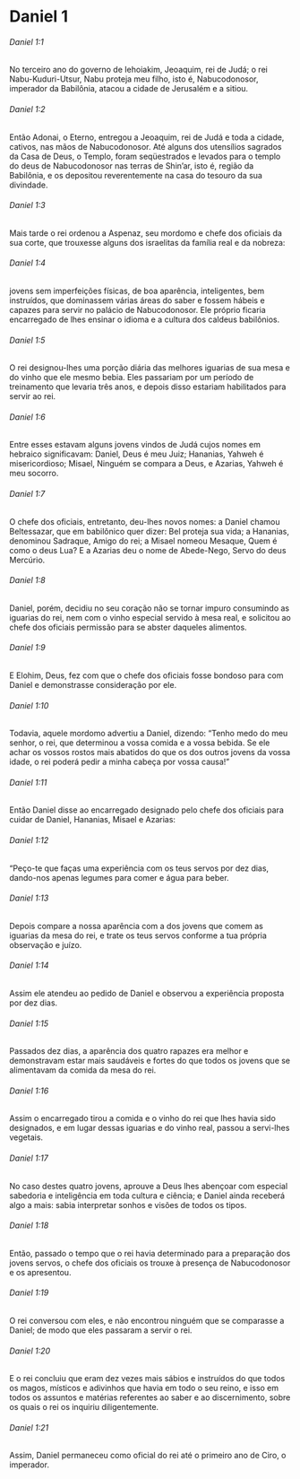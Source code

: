 # Daniel 1

###### Daniel 1:1

No terceiro ano do governo de Iehoiakim, Jeoaquim, rei de Judá; o rei Nabu-Kuduri-Utsur, Nabu proteja meu filho, isto é, Nabucodonosor, imperador da Babilônia, atacou a cidade de Jerusalém e a sitiou.

###### Daniel 1:2

Então Adonai, o Eterno, entregou a Jeoaquim, rei de Judá e toda a cidade, cativos, nas mãos de Nabucodonosor. Até alguns dos utensílios sagrados da Casa de Deus, o Templo, foram seqüestrados e levados para o templo do deus de Nabucodonosor nas terras de Shin’ar, isto é, região da Babilônia, e os depositou reverentemente na casa do tesouro da sua divindade.

###### Daniel 1:3

Mais tarde o rei ordenou a Aspenaz, seu mordomo e chefe dos oficiais da sua corte, que trouxesse alguns dos israelitas da família real e da nobreza:

###### Daniel 1:4

jovens sem imperfeições físicas, de boa aparência, inteligentes, bem instruídos, que dominassem várias áreas do saber e fossem hábeis e capazes para servir no palácio de Nabucodonosor. Ele próprio ficaria encarregado de lhes ensinar o idioma e a cultura dos caldeus babilônios.

###### Daniel 1:5

O rei designou-lhes uma porção diária das melhores iguarias de sua mesa e do vinho que ele mesmo bebia. Eles passariam por um período de treinamento que levaria três anos, e depois disso estariam habilitados para servir ao rei.

###### Daniel 1:6

Entre esses estavam alguns jovens vindos de Judá cujos nomes em hebraico significavam: Daniel, Deus é meu Juiz; Hananias, Yahweh é misericordioso; Misael, Ninguém se compara a Deus, e Azarias, Yahweh é meu socorro.

###### Daniel 1:7

O chefe dos oficiais, entretanto, deu-lhes novos nomes: a Daniel chamou Beltessazar, que em babilônico quer dizer: Bel proteja sua vida; a Hananias, denominou Sadraque, Amigo do rei; a Misael nomeou Mesaque, Quem é como o deus Lua? E a Azarias deu o nome de Abede-Nego, Servo do deus Mercúrio.

###### Daniel 1:8

Daniel, porém, decidiu no seu coração não se tornar impuro consumindo as iguarias do rei, nem com o vinho especial servido à mesa real, e solicitou ao chefe dos oficiais permissão para se abster daqueles alimentos.

###### Daniel 1:9

E Elohim, Deus, fez com que o chefe dos oficiais fosse bondoso para com Daniel e demonstrasse consideração por ele.

###### Daniel 1:10

Todavia, aquele mordomo advertiu a Daniel, dizendo: “Tenho medo do meu senhor, o rei, que determinou a vossa comida e a vossa bebida. Se ele achar os vossos rostos mais abatidos do que os dos outros jovens da vossa idade, o rei poderá pedir a minha cabeça por vossa causa!”

###### Daniel 1:11

Então Daniel disse ao encarregado designado pelo chefe dos oficiais para cuidar de Daniel, Hananias, Misael e Azarias:

###### Daniel 1:12

“Peço-te que faças uma experiência com os teus servos por dez dias, dando-nos apenas legumes para comer e água para beber.

###### Daniel 1:13

Depois compare a nossa aparência com a dos jovens que comem as iguarias da mesa do rei, e trate os teus servos conforme a tua própria observação e juízo.

###### Daniel 1:14

Assim ele atendeu ao pedido de Daniel e observou a experiência proposta por dez dias.

###### Daniel 1:15

Passados dez dias, a aparência dos quatro rapazes era melhor e demonstravam estar mais saudáveis e fortes do que todos os jovens que se alimentavam da comida da mesa do rei.

###### Daniel 1:16

Assim o encarregado tirou a comida e o vinho do rei que lhes havia sido designados, e em lugar dessas iguarias e do vinho real, passou a servi-lhes vegetais.

###### Daniel 1:17

No caso destes quatro jovens, aprouve a Deus lhes abençoar com especial sabedoria e inteligência em toda cultura e ciência; e Daniel ainda receberá algo a mais: sabia interpretar sonhos e visões de todos os tipos.

###### Daniel 1:18

Então, passado o tempo que o rei havia determinado para a preparação dos jovens servos, o chefe dos oficiais os trouxe à presença de Nabucodonosor e os apresentou.

###### Daniel 1:19

O rei conversou com eles, e não encontrou ninguém que se comparasse a Daniel; de modo que eles passaram a servir o rei.

###### Daniel 1:20

E o rei concluiu que eram dez vezes mais sábios e instruídos do que todos os magos, místicos e adivinhos que havia em todo o seu reino, e isso em todos os assuntos e matérias referentes ao saber e ao discernimento, sobre os quais o rei os inquiriu diligentemente.

###### Daniel 1:21

Assim, Daniel permaneceu como oficial do rei até o primeiro ano de Ciro, o imperador.

